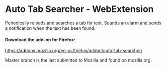 # Auto Tab Searcher - WebExtension 
Periodically reloads and searches a tab for text. Sounds an alarm and sends a notification when the text has been found.

#### Download the add-on for Firefox:
https://addons.mozilla.org/en-us/firefox/addon/auto-tab-searcher/

Master branch is the last submitted to Mozilla and found on mozilla.org.